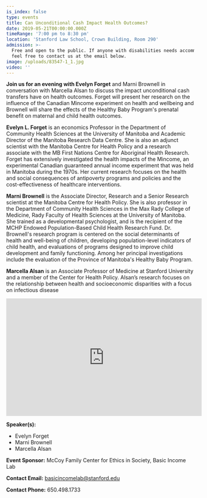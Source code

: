 ```yaml
---
is_index: false
type: events
title: Can Unconditional Cash Impact Health Outcomes?
date: 2019-05-21T00:00:00.000Z
timeRange: '7:00 pm to 8:30 pm'
location: 'Stanford Law School, Crown Building, Room 290'
admission: >-
  Free and open to the public. If anyone with disabilities needs accommodations,
  feel free to contact us at the email below.
image: /uploads/83547-1_1.jpg
video: ''
---
```

**Join us for an evening with Evelyn Forget** and Marni Brownell in conversation with Marcella Alsan to discuss the impact unconditional cash transfers have on health outcomes. Forget will present her research on the influence of the Canadian Mincome experiment on health and wellbeing and Brownell will share the effects of the Healthy Baby Program's prenatal benefit on maternal and child health outcomes.

**Evelyn L. Forget** is an economics Professor in the Department of Community Health Sciences at the University of Manitoba and Academic Director of the Manitoba Research Data Centre. She is also an adjunct scientist with the Manitoba Centre for Health Policy and a research associate with the MB First Nations Centre for Aboriginal Health Research. Forget has extensively investigated the health impacts of the Mincome, an experimental Canadian guaranteed annual income experiment that was held in Manitoba during the 1970s. Her current research focuses on the health and social consequences of antipoverty programs and policies and the cost-effectiveness of healthcare interventions.

**Marni Brownell** is the Associate Director, Research and a Senior Research scientist at the Manitoba Centre for Health Policy. She is also professor in the Department of Community Health Sciences in the Max Rady College of Medicine, Rady Faculty of Health Sciences at the University of Manitoba. She trained as a developmental psychologist, and is the recipient of the MCHP Endowed Population-Based Child Health Research Fund. Dr. Brownell's research program is centered on the social determinants of health and well-being of children, developing population-level indicators of child health, and evaluations of programs designed to improve child development and family functioning. Among her principal investigations include the evaluation of the Province of Manitoba's Healthy Baby Program.

**Marcella Alsan** is an Associate Professor of Medicine at Stanford University and a member of the Center for Health Policy. Alsan’s research focuses on the relationship between health and socioeconomic disparities with a focus on infectious disease

<iframe width="524" height="315" src="https://www.youtube.com/embed/In57ykmasDA" frameborder="0" allow="accelerometer; autoplay; encrypted-media; gyroscope; picture-in-picture" allowfullscreen></iframe>

**Speaker(s):** 

* Evelyn Forget
* Marni Brownell
* Marcella Alsan

**Event Sponsor:** McCoy Family Center for Ethics in Society, Basic Income Lab

**Contact Email:** basicincomelab@stanford.edu

**Contact Phone:** 650.498.1733
